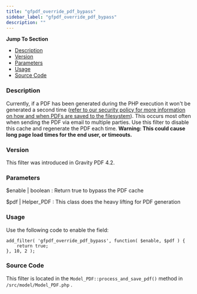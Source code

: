 ```yaml
---
title: "gfpdf_override_pdf_bypass"
sidebar_label: "gfpdf_override_pdf_bypass"
description: ""
---
```


**Jump To Section**

* [Description](#description)
* [Version](#version)
* [Parameters](#parameters)
* [Usage](#usage)
* [Source Code](#source-code)

### Description 

Currently, if a PDF has been generated during the PHP execution it won't be generated a second time ([refer to our security policy for more information on how and when PDFs are saved to the filesystem](user-pdf-security.md#filesystem)). This occurs most often when sending the PDF via email to multiple parties. Use this filter to disable this cache and regenerate the PDF each time. **Warning: This could cause long page load times for the end user, or timeouts.**

### Version 

This filter was introduced in Gravity PDF 4.2.

### Parameters 

$enable | boolean
:    Return true to bypass the PDF cache

$pdf | Helper_PDF
:    This class does the heavy lifting for PDF generation

### Usage 

Use the following code to enable the field:

```.language-php
add_filter( 'gfpdf_override_pdf_bypass', function( $enable, $pdf ) {
	return true;
}, 10, 2 );
```

### Source Code 

This filter is located in the `Model_PDF::process_and_save_pdf()` method in `/src/model/Model_PDF.php` .